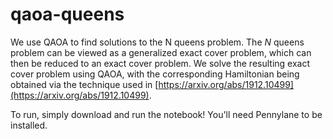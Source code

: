 # qaoa-queens

We use QAOA to find solutions to the N queens problem. The $N$ queens problem can be viewed as a generalized exact cover problem, which can then be reduced to an exact cover problem. We solve the resulting exact cover problem using QAOA, with the corresponding Hamiltonian being obtained via the technique used in [https://arxiv.org/abs/1912.10499](https://arxiv.org/abs/1912.10499).

To run, simply download and run the notebook! You'll need Pennylane to be installed. 
